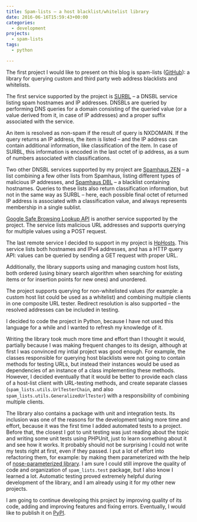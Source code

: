 ```yaml
---
title: Spam-lists – a host blacklist/whitelist library
date: 2016-06-16T15:59:43+00:00
categories:
  - development
projects:
  - spam-lists
tags:
  - python

---
```

The first project I would like to present on this blog is spam-lists ([GitHub][1]): a library for querying custom and third party web address blacklists and whitelists.

<!--more-->

The first service supported by the project is [SURBL][2] &#8211; a DNSBL service listing spam hostnames and IP addresses. DNSBLs are queried by performing DNS queries for a domain consisting of the queried value (or a value derived from it, in case of IP addresses) and a proper suffix associated with the service.

An item is resolved as non-spam if the result of query is NXDOMAIN. If the query returns an IP address, the item is listed &#8211; and the IP address can contain additional information, like classification of the item. In case of SURBL, this information is encoded in the last octet of ip address, as a sum of numbers associated with classifications.

Two other DNSBL services supported by my project are [Spamhaus ZEN][3] &#8211; a list combining a few other lists from Spamhaus, listing different types of malicious IP addresses, and [Spamhaus DBL][4] &#8211; a blacklist containing hostnames. Queries to these lists also return classification information, but not in the same way as SURBL &#8211; here, each possible final octet of returned IP address is associated with a classification value, and always represents membership in a single sublist.

[Google Safe Browsing Lookup API][5] is another service supported by the project. The service lists malicious URL addresses and supports querying for multiple values using a POST request.

The last remote service I decided to support in my project is [HpHosts][6]. This service lists both hostnames and IPv4 addresses, and has a HTTP query API: values can be queried by sending a GET request with proper URL.

Additionally, the library supports using and managing custom host lists, both ordered (using binary search algorithm when searching for existing items or for insertion points for new ones) and unordered.

The project supports querying for non-whitelisted values (for example: a custom host list could be used as a whitelist) and combining multiple clients in one composite URL tester. Redirect resolution is also supported &#8211; the resolved addresses can be included in testing.

I decided to code the project in Python, because I have not used this language for a while and I wanted to refresh my knowledge of it.

Writing the library took much more time and effort than I thought it would, partially because I was making frequent changes to its design, although at first I was convinced my intial project was good enough. For example, the classes responsible for querying host blacklists were not going to contain methods for testing URLs, but instead their instances would be used as dependencies of an instance of a class implementing these methods. However, I decided eventually that it would be better to provide each class of a host-list client with URL-testing methods, and create separate classes (`spam_lists.utils.UrlTesterChain`, and also `spam_lists.utils.GeneralizedUrlTester`) with a responsibility of combining multiple clients.

The library also contains a package with unit and integration tests. Its inclusion was one of the reasons for the development taking more time and effort, because it was the first time I added automated tests to a project. Before that, the closest I got to unit testing was just reading about the topic and writing some unit tests using PHPUnit, just to learn something about it and see how it works. It probably should not be surprising I could not write my tests right at first, even if they passed. I put a lot of effort into refactoring them, for example: by making them parameterized with the help of [nose-parameterized library][7]. I am sure I could still improve the quality of code and organization of `spam_lists.test` package, but I also know I learned a lot. Automatic testing proved extremely helpful during development of the library, and I am already using it for my other new projects.

I am going to continue developing this project by improving quality of its code, adding and improving features and fixing errors. Eventually, I would like to publish it on [PyPI][8].

 [1]: https://github.com/piotr-rusin/spam-lists
 [2]: http://www.surbl.org/
 [3]: https://www.spamhaus.org/zen/
 [4]: https://www.spamhaus.org/dbl/
 [5]: https://developers.google.com/safe-browsing/v3/lookup-guide
 [6]: http://www.hosts-file.net/
 [7]: https://pypi.python.org/pypi/nose-parameterized/
 [8]: https://pypi.python.org/pypi

